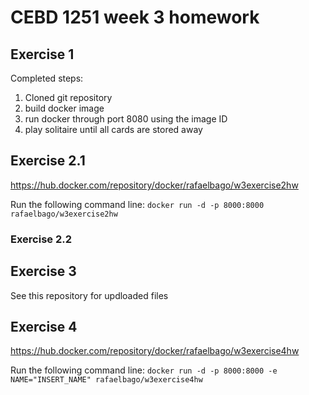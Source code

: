# CEBD 1251 week 3 homework

## Exercise 1
Completed steps:
1. Cloned git repository
2. build docker image
3. run docker through port 8080 using the image ID
4. play solitaire until all cards are stored away

## Exercise 2.1
https://hub.docker.com/repository/docker/rafaelbago/w3exercise2hw

Run the following command line:
`docker run -d -p 8000:8000 rafaelbago/w3exercise2hw`

### Exercise 2.2

## Exercise 3
See this repository for updloaded files

## Exercise 4
https://hub.docker.com/repository/docker/rafaelbago/w3exercise4hw

Run the following command line:
`docker run -d -p 8000:8000 -e NAME="INSERT_NAME" rafaelbago/w3exercise4hw`
